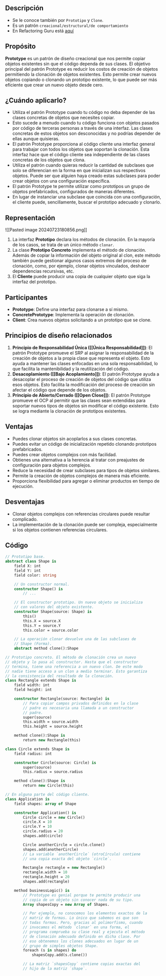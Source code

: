 ## Descripción
- Se le conoce también por `Prototipo`  y `Clone`.
- Es un patrón `creacional/estructural/de comportamiento`
- En Refactoring Guru está [aquí](./RefactoringGuru/Prototype.mhtml)

## Propósito
**Prototype** es un patrón de diseño creacional que nos permite copiar objetos existentes sin que el código dependa de sus clases.
El objetivo principal del patrón Prototype es reducir los costos de creación de objetos permitiendo la clonación de objetos existentes. Esto permite crear nuevos objetos copiando o clonando un prototipo existente, lo que puede ser más eficiente que crear un nuevo objeto desde cero.

## ¿Cuándo aplicarlo?

- Utiliza el patrón Prototype cuando tu código no deba depender de las clases concretas de objetos que necesites copiar.
- Esto sucede a menudo cuando tu código funciona con objetos pasados por código de terceras personas a través de una interfaz. Las clases concretas de estos objetos son desconocidas y no podrías depender de ellas aunque quisieras.
- El patrón Prototype proporciona al código cliente una interfaz general para trabajar con todos los objetos que soportan la clonación. Esta interfaz hace que el código cliente sea independiente de las clases concretas de los objetos que clona.
- Utiliza el patrón cuando quieras reducir la cantidad de subclases que solo se diferencian en la forma en que inicializan sus respectivos objetos. Puede ser que alguien haya creado estas subclases para poder crear objetos con una configuración específica.
- El patrón Prototype te permite utilizar como prototipos un grupo de objetos prefabricados, configurados de maneras diferentes.
- En lugar de instanciar una subclase que coincida con una configuración, el cliente puede, sencillamente, buscar el prototipo adecuado y clonarlo.
## Representación

![[Pasted image 20240723180856.png]]

1. La interfaz **Prototipo** declara los métodos de clonación. En la mayoría de los casos, se trata de un único método `clonar`.
2. La clase **Prototipo Concreto** implementa el método de clonación. Además de copiar la información del objeto original al clon, este método también puede gestionar algunos casos extremos del proceso de clonación, como, por ejemplo, clonar objetos vinculados, deshacer dependencias recursivas, etc.
3. El **Cliente** puede producir una copia de cualquier objeto que siga la interfaz del prototipo.
## Participantes
- **Prototype**: Define una interfaz para clonarse a sí mismo.
- **ConcretePrototype**: Implementa la operación de clonación.
- **Client**: Crea nuevos objetos solicitando a un prototipo que se clone.

## Principios de diseño relacionados

1. **Principio de Responsabilidad Única ([[Única Responsabilidad]])**: El patrón Prototype promueve el SRP al asignar la responsabilidad de la creación de objetos a la propia clase que representa el objeto. Esto ayuda a mantener las clases enfocadas en una sola responsabilidad, lo que facilita la mantenibilidad y la reutilización del código.
2. **Desacoplamiento ([[Bajo Acoplamiento]])**: El patrón Prototype ayuda a desacoplar el proceso de creación de objetos del código que utiliza esos objetos. Esto facilita la modificación del proceso de creación sin afectar el código que depende de los objetos.
3. **Principio de Abierto/Cerrado ([[Open Close]])**: El patrón Prototype promueve el OCP al permitir que las clases sean extendidas para soportar nuevos tipos de objetos sin modificar el código existente. Esto se logra mediante la clonación de prototipos existentes.

## Ventajas

- Puedes clonar objetos sin acoplarlos a sus clases concretas.
- Puedes evitar un código de inicialización repetido clonando prototipos prefabricados.
- Puedes crear objetos complejos con más facilidad.
- Obtienes una alternativa a la herencia al tratar con preajustes de configuración para objetos complejos.
- Reduce la necesidad de crear subclases para tipos de objetos similares.
- Permite la creación de objetos complejos de manera más eficiente.
- Proporciona flexibilidad para agregar o eliminar productos en tiempo de ejecución.
## Desventajas

- Clonar objetos complejos con referencias circulares puede resultar complicado.
- La implementación de la clonación puede ser compleja, especialmente si los objetos contienen referencias circulares.
## Código
``` pascal
// Prototipo base.
abstract class Shape is
    field X: int
    field Y: int
    field color: string

    // Un constructor normal.
    constructor Shape() is
        // ...

    // El constructor prototipo. Un nuevo objeto se inicializa
    // con valores del objeto existente.
    constructor Shape(source: Shape) is
        this()
        this.X = source.X
        this.Y = source.Y
        this.color = source.color

    // La operación clonar devuelve una de las subclases de
    // Shape (Forma).
    abstract method clone():Shape

// Prototipo concreto. El método de clonación crea un nuevo
// objeto y lo pasa al constructor. Hasta que el constructor
// termina, tiene una referencia a un nuevo clon. De este modo
// nadie tiene acceso a un clon a medio terminar. Esto garantiza
// la consistencia del resultado de la clonación.
class Rectangle extends Shape is
    field width: int
    field height: int

    constructor Rectangle(source: Rectangle) is
        // Para copiar campos privados definidos en la clase
        // padre es necesaria una llamada a un constructor
        // padre.
        super(source)
        this.width = source.width
        this.height = source.height

    method clone():Shape is
        return new Rectangle(this)

class Circle extends Shape is
    field radius: int

    constructor Circle(source: Circle) is
        super(source)
        this.radius = source.radius

    method clone():Shape is
        return new Circle(this)

// En alguna parte del código cliente.
class Application is
    field shapes: array of Shape

    constructor Application() is
        Circle circle = new Circle()
        circle.X = 10
        circle.Y = 10
        circle.radius = 20
        shapes.add(circle)

        Circle anotherCircle = circle.clone()
        shapes.add(anotherCircle)
        // La variable `anotherCircle` (otroCírculo) contiene
        // una copia exacta del objeto `circle`.

        Rectangle rectangle = new Rectangle()
        rectangle.width = 10
        rectangle.height = 20
        shapes.add(rectangle)

    method businessLogic() is
        // Prototype es genial porque te permite producir una
        // copia de un objeto sin conocer nada de su tipo.
        Array shapesCopy = new Array of Shapes.

        // Por ejemplo, no conocemos los elementos exactos de la
        // matriz de formas. Lo único que sabemos es que son
        // todas formas. Pero, gracias al polimorfismo, cuando
        // invocamos el método `clonar` en una forma, el
        // programa comprueba su clase real y ejecuta el método
        // de clonación adecuado definido en dicha clase. Por
        // eso obtenemos los clones adecuados en lugar de un
        // grupo de simples objetos Shape.
        foreach (s in shapes) do
            shapesCopy.add(s.clone())

        // La matriz `shapesCopy` contiene copias exactas del
        // hijo de la matriz `shape`.
```